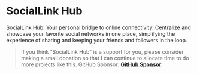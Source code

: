 # SocialLink Hub

SocialLink Hub: Your personal bridge to online connectivity. Centralize and showcase your favorite social networks in one place, simplifying the experience of sharing and keeping your friends and followers in the loop.

> If you think "SocialLink Hub" is a support for you, please consider making a small donation so that I can continue to allocate time to do more projects like this. GitHub Sponsor: <a href="https://github.com/sponsors/zitrocode"><strong>GitHub Sponsor</strong></a>.
